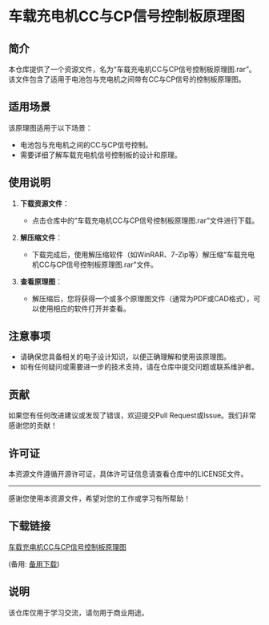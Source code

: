 # 车载充电机CC与CP信号控制板原理图

## 简介

本仓库提供了一个资源文件，名为“车载充电机CC与CP信号控制板原理图.rar”。该文件包含了适用于电池包与充电机之间带有CC与CP信号的控制板原理图。

## 适用场景

该原理图适用于以下场景：
- 电池包与充电机之间的CC与CP信号控制。
- 需要详细了解车载充电机信号控制板的设计和原理。

## 使用说明

1. **下载资源文件**：
   - 点击仓库中的“车载充电机CC与CP信号控制板原理图.rar”文件进行下载。

2. **解压缩文件**：
   - 下载完成后，使用解压缩软件（如WinRAR、7-Zip等）解压缩“车载充电机CC与CP信号控制板原理图.rar”文件。

3. **查看原理图**：
   - 解压缩后，您将获得一个或多个原理图文件（通常为PDF或CAD格式），可以使用相应的软件打开并查看。

## 注意事项

- 请确保您具备相关的电子设计知识，以便正确理解和使用该原理图。
- 如有任何疑问或需要进一步的技术支持，请在仓库中提交问题或联系维护者。

## 贡献

如果您有任何改进建议或发现了错误，欢迎提交Pull Request或Issue。我们非常感谢您的贡献！

## 许可证

本资源文件遵循开源许可证，具体许可证信息请查看仓库中的LICENSE文件。

---

感谢您使用本资源文件，希望对您的工作或学习有所帮助！

## 下载链接
[车载充电机CC与CP信号控制板原理图](https://pan.quark.cn/s/290fe7ba1770) 

(备用: [备用下载](https://pan.baidu.com/s/1rXc-l_ymvGRgyS3HEVxKzA?pwd=1234))

## 说明

该仓库仅用于学习交流，请勿用于商业用途。
